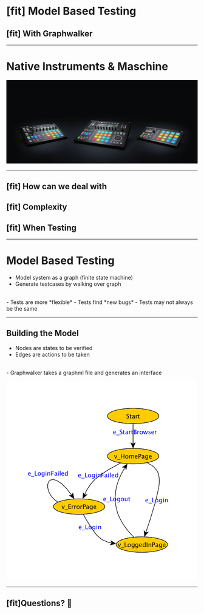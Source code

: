# [fit] Model Based Testing 
## [fit] With Graphwalker

---

# Native Instruments & Maschine

![original](maschine.jpg)

---

## [fit] How can we deal with
## [fit] Complexity
## [fit] When Testing

---

# Model Based Testing

- Model system as a graph (finite state machine)
- Generate testcases by walking over graph 
<br>
- Tests are more *flexible*
- Tests find *new bugs*
- Tests may not always be the same

---

## Building the Model

- Nodes are states to be verified
- Edges are actions to be taken
<br>
- Graphwalker takes a graphml file and generates an interface


![right](graph.png)

---

## [fit]Questions? :pray:
